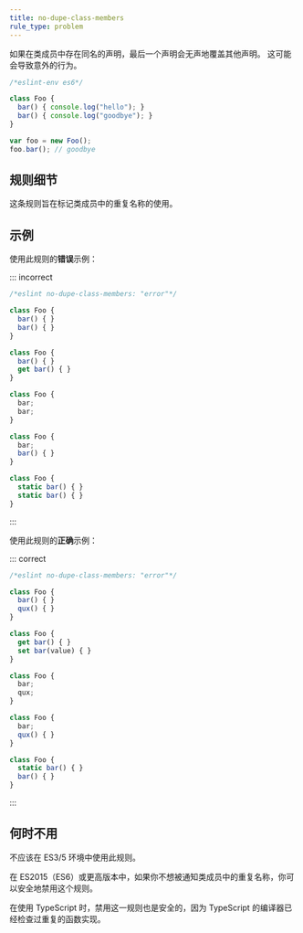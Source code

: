 ```yaml
---
title: no-dupe-class-members
rule_type: problem
---
```


如果在类成员中存在同名的声明，最后一个声明会无声地覆盖其他声明。
这可能会导致意外的行为。

```js
/*eslint-env es6*/

class Foo {
  bar() { console.log("hello"); }
  bar() { console.log("goodbye"); }
}

var foo = new Foo();
foo.bar(); // goodbye
```

## 规则细节

这条规则旨在标记类成员中的重复名称的使用。

## 示例

使用此规则的**错误**示例：

::: incorrect

```js
/*eslint no-dupe-class-members: "error"*/

class Foo {
  bar() { }
  bar() { }
}

class Foo {
  bar() { }
  get bar() { }
}

class Foo {
  bar;
  bar;
}

class Foo {
  bar;
  bar() { }
}

class Foo {
  static bar() { }
  static bar() { }
}
```

:::

使用此规则的**正确**示例：

::: correct

```js
/*eslint no-dupe-class-members: "error"*/

class Foo {
  bar() { }
  qux() { }
}

class Foo {
  get bar() { }
  set bar(value) { }
}

class Foo {
  bar;
  qux;
}

class Foo {
  bar;
  qux() { }
}

class Foo {
  static bar() { }
  bar() { }
}
```

:::

## 何时不用

不应该在 ES3/5 环境中使用此规则。

在 ES2015（ES6）或更高版本中，如果你不想被通知类成员中的重复名称，你可以安全地禁用这个规则。

在使用 TypeScript 时，禁用这一规则也是安全的，因为 TypeScript 的编译器已经检查过重复的函数实现。
